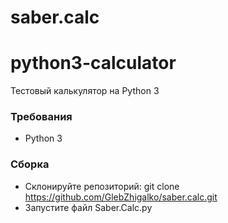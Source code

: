 # saber.calc
<h1>python3-calculator</h1>

Тестовый калькулятор на Python 3

<h3>Требования </h3>

- Python 3

<h3>Сборка</h3> 

- Склонируйте репозиторий: git clone https://github.com/GlebZhigalko/saber.calc.git
- Запустите файл Saber.Calc.py
